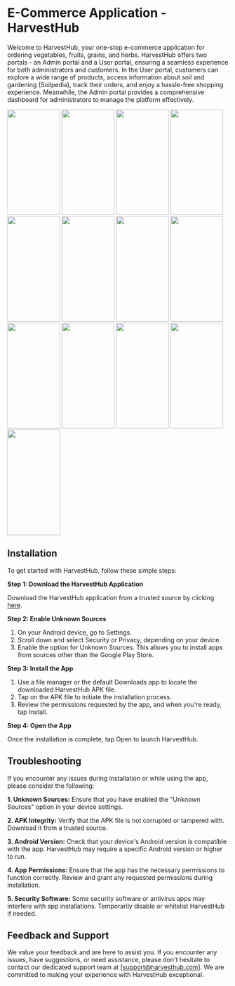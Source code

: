 # E-Commerce Application - HarvestHub
Welcome to HarvestHub, your one-stop e-commerce application for ordering vegetables, fruits, grains, and herbs. HarvestHub offers two portals - an Admin portal and a User portal, ensuring a seamless experience for both administrators and customers. In the User portal, customers can explore a wide range of products, access information about soil and gardening (Soilpedia), track their orders, and enjoy a hassle-free shopping experience. Meanwhile, the Admin portal provides a comprehensive dashboard for administrators to manage the platform effectively.

<img src="https://github.com/imguptaharsh/HarvestHub/assets/111433732/09075209-ec90-47ef-aadb-30f13890a994" width="120" height="240">
<img src="https://github.com/imguptaharsh/HarvestHub/assets/111433732/2f10a97c-0807-40bb-9b7d-3b52a519cd8e" width="120" height="240">
<img src="https://github.com/imguptaharsh/HarvestHub/assets/111433732/33f6504e-2c1f-4ed2-8999-b32b02b434c6" width="120" height="240">
<img src="https://github.com/imguptaharsh/HarvestHub/assets/111433732/8d4431f1-439a-4dcb-9057-d716653c531a" width="120" height="240">
<img src="https://github.com/imguptaharsh/HarvestHub/assets/111433732/de843761-7e70-4615-bc19-e11ae4255b9f" width="120" height="240">
<img src="https://github.com/imguptaharsh/HarvestHub/assets/111433732/d8b853f5-bbff-4b4d-bffb-f8f20a3c1622" width="120" height="240">
<img src="https://github.com/imguptaharsh/HarvestHub/assets/111433732/3f03cac6-d9df-4940-85a7-3fbc015de07d" width="120" height="240">
<img src="https://github.com/imguptaharsh/HarvestHub/assets/111433732/5e395f5f-d559-47ea-a802-2b5ba4e65b53" width="120" height="240">
<img src="https://github.com/imguptaharsh/HarvestHub/assets/111433732/f1e187ab-603d-4646-bc52-15ecf78ff16f" width="120" height="240">
<img src="https://github.com/imguptaharsh/HarvestHub/assets/111433732/773dd2b7-71c5-4485-b787-086b458dbb7e" width="120" height="240">
<img src="https://github.com/imguptaharsh/HarvestHub/assets/111433732/c814a625-74be-4210-9cdf-8fbf2414a2c2" width="120" height="240">
<img src="https://github.com/imguptaharsh/HarvestHub/assets/111433732/2ee6518f-4f03-4ab2-a0f1-3f653e4009a4" width="120" height="240">
<img src="https://github.com/imguptaharsh/HarvestHub/assets/111433732/904d7053-95a7-46ab-9b28-359905f7c180" width="120" height="240">

## Installation

To get started with HarvestHub, follow these simple steps:

**Step 1: Download the HarvestHub Application**

Download the HarvestHub application from a trusted source by clicking [here](#).

**Step 2: Enable Unknown Sources**

1. On your Android device, go to Settings.
2. Scroll down and select Security or Privacy, depending on your device.
3. Enable the option for Unknown Sources. This allows you to install apps from sources other than the Google Play Store.

**Step 3: Install the App**

1. Use a file manager or the default Downloads app to locate the downloaded HarvestHub APK file.
2. Tap on the APK file to initiate the installation process.
3. Review the permissions requested by the app, and when you're ready, tap Install.

**Step 4: Open the App**

Once the installation is complete, tap Open to launch HarvestHub.

## Troubleshooting

If you encounter any issues during installation or while using the app, please consider the following:

**1. Unknown Sources:** Ensure that you have enabled the "Unknown Sources" option in your device settings.

**2. APK Integrity:** Verify that the APK file is not corrupted or tampered with. Download it from a trusted source.

**3. Android Version:** Check that your device's Android version is compatible with the app. HarvestHub may require a specific Android version or higher to run.

**4. App Permissions:** Ensure that the app has the necessary permissions to function correctly. Review and grant any requested permissions during installation.

**5. Security Software:** Some security software or antivirus apps may interfere with app installations. Temporarily disable or whitelist HarvestHub if needed.

## Feedback and Support

We value your feedback and are here to assist you. If you encounter any issues, have suggestions, or need assistance, please don't hesitate to contact our dedicated support team at [support@harvesthub.com]. We are committed to making your experience with HarvestHub exceptional.
